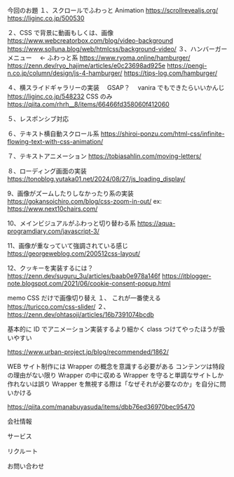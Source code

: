 今回のお題
１、スクロールでふわっと Animation
https://scrollrevealjs.org/
https://liginc.co.jp/500530

２、CSS で背景に動画もしくは、画像
https://www.webcreatorbox.com/blog/video-background
https://www.solluna.blog/web/htmlcss/background-video/
３、ハンバーガーメニュー　 ← ふわっと系
https://www.ryoma.online/hamburger/
https://zenn.dev/ryo_hajime/articles/e0c23698ad925e
https://pengi-n.co.jp/column/design/js-4-hamburger/
https://tips-log.com/hamburger/

４、横スライドギャラリーの実装　 GSAP？　 vanira でもできたらいいかんじ
https://liginc.co.jp/548232
CSS のみ
https://qiita.com/rhrh__8/items/66466fd358060f412060

５、レスポンシブ対応

６、テキスト横自動スクロール系
https://shiroi-ponzu.com/html-css/infinite-flowing-text-with-css-animation/

７、テキストアニメーション
https://tobiasahlin.com/moving-letters/

８、ローディング画面の実装
https://tonoblog.yutaka01.net/2024/08/27/js_loading_display/

9、画像がズームしたりしなかったり系の実装
https://gokansoichiro.com/blog/css-zoom-in-out/
ex:
https://www.next10chairs.com/

10、メインビジュアルがふわっと切り替わる系
https://aqua-programdiary.com/javascript-3/

11、画像が重なっていて強調されている感じ
https://georgeweblog.com/200512css-layout/

<!-- 番外編 -->

12、クッキーを実装するには？
https://zenn.dev/suguru_3u/articles/baab0e978a146f
https://itblogger-note.blogspot.com/2021/06/cookie-consent-popup.html

memo
CSS だけで画像切り替え
１、 これが一番使える
https://turicco.com/css-slider/
２、
https://zenn.dev/ohtasoji/articles/16b7391074bcdb

<!--  クラス付けづにidとタグだけでスタイリングやりずらい
//////////// -->

基本的に ID でアニメーション実装するより細かく class つけてやったほうが扱いやすい

<!--  w-rapperの使い方と綺麗なフロントを作る小技
//////////////////////////////////////// -->

https://www.urban-project.jp/blog/recommended/1862/

WEB サイト制作には Wrapper の概念を意識する必要がある
コンテンツは特段の理由がない限り Wrapper の中に収める
Wrapper を守ると単調なサイトしか作れないは誤り
Wrapper を無視する際は「なぜそれが必要なのか」を自分に問いかける

<!--  containerの概念
//////////////////////////////// -->

<!--  CSSの命名規則や小技
///////////////////////////////// -->

https://qiita.com/manabuyasuda/items/dbb76ed36970bec95470

<!--
//////////////////////// -->

会社情報

サービス

リクルート

お問い合わせ

